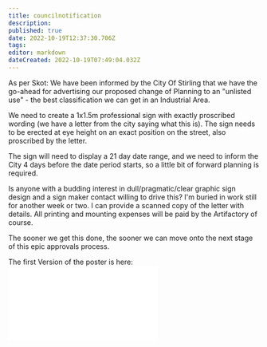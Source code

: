```yaml
---
title: councilnotification
description: 
published: true
date: 2022-10-19T12:37:30.706Z
tags: 
editor: markdown
dateCreated: 2022-10-19T07:49:04.032Z
---
```


As per Skot: We have been informed by the City Of Stirling that we have the go-ahead for advertising our proposed change of Planning to an "unlisted use" - the best classification we can get in an Industrial Area.

We need to create a 1x1.5m professional sign with exactly proscribed wording (we have a letter from the city saying what this is). The sign needs to be erected at eye height on an exact position on the street, also proscribed by the letter.

The sign will need to display a 21 day date range, and we need to inform the City 4 days before the date period starts, so a little bit of forward planning is required.

Is anyone with a budding interest in dull/pragmatic/clear graphic sign design and a sign maker contact willing to drive this? I'm buried in work still for another week or two. I can provide a scanned copy of the letter with details. All printing and mounting expenses will be paid by the Artifactory of course.

The sooner we get this done, the sooner we can move onto the next stage of this epic approvals process.

The first Version of the poster is here:![](/space/notification.pdf)
